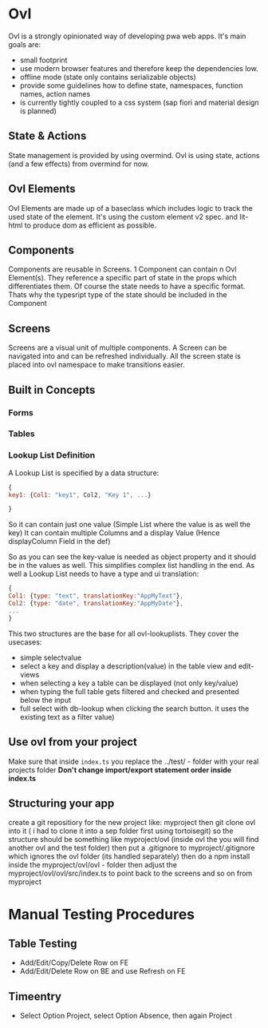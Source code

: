 # Ovl

Ovl is a strongly opinionated way of developing pwa web apps.
It's main goals are:

- small footprint
- use modern browser features and therefore keep the dependencies low.
- offline mode (state only contains serializable objects)
- provide some guidelines how to define state, namespaces, function names, action names
- is currently tightly coupled to a css system (sap fiori and material design is planned)

## State & Actions

State management is provided by using overmind.
Ovl is using state, actions (and a few effects) from overmind for now.

## Ovl Elements

Ovl Elements are made up of a baseclass which includes logic to track the used state of the element. It's using the custom element v2 spec. and lit-html to produce dom as efficient as possible.

## Components

Components are reusable in Screens. 1 Component can contain n Ovl Element(s). They reference a specific part of state in the props which differentiates them. Of course the state needs to have a specific format. Thats why the typesript type of the state should be included in the Component

## Screens

Screens are a visual unit of multiple components. A Screen can be navigated into and can be refreshed individually.
All the screen state is placed into ovl namespace to make transitions easier.

## Built in Concepts

### Forms

### Tables

### Lookup List Definition

A Lookup List is specified by a data structure:
```js
{
key1: {Col1: "key1", Col2, "Key 1", ...}

}
```

So it can contain just one value (Simple List where the value is as well the key)
It can contain multiple Columns and a display Value (Hence displayColumn Field in the def)


So as you can see the key-value is needed as object property and it should be in the values as well.
This simplifies complex list handling in the end.
As well a Lookup List needs to have a type and ui translation:
```js
{
Col1: {type: "text", translationKey:"AppMyText"},
Col2: {type: "date", translationKey:"AppMyDate"},
...
}
```

This two structures are the base for all ovl-lookuplists.
They cover the usecases:
- simple selectvalue
- select a key and display a description(value) in the table view and edit-views
- when selecting a key a table can be displayed (not only key/value)
- when typing the full table gets filtered and checked and presented below the input
- full select with db-lookup when clicking the search button. it uses the existing text as a filter value)


## Use ovl from your project

Make sure that inside `index.ts` you replace the ../test/ - folder with your real projects folder
**Don't change import/export statement order inside index.ts**

## Structuring your app

create a git repositiory for the new project like:
myproject
then git clone ovl into it ( i had to clone it into a sep folder first using tortoisegit)
so the structure should be something like
myproject/ovl
(inside ovl the you will find another ovl and the test folder)
then put a .gitignore to
myproject/.gitignore which ignores the ovl folder (its handled separately)
then do a npm install inside the myproject/ovl/ovl - folder
then adjust the myproject/ovl/ovl/src/index.ts to point back to the screens and so on from myproject

# Manual Testing Procedures
## Table Testing
- Add/Edit/Copy/Delete Row on FE
- Add/Edit/Delete Row on BE and use Refresh on FE
## Timeentry
- Select Option Project, select Option Absence, then again Project

